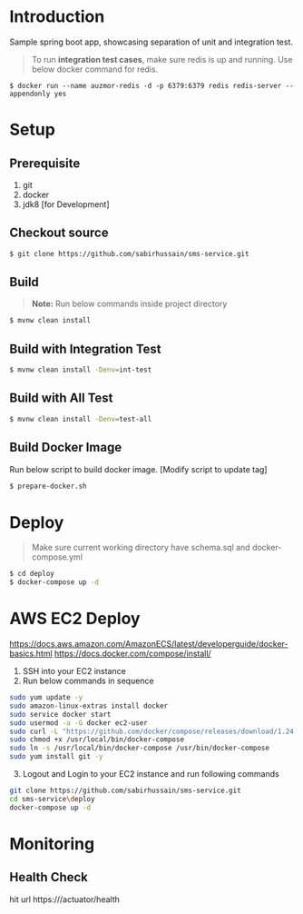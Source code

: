 
# Introduction
Sample spring boot app, showcasing separation of unit and integration test.
> To run **integration test cases**, make sure redis is up and running.
> Use below docker command for redis.
```
$ docker run --name auzmor-redis -d -p 6379:6379 redis redis-server --appendonly yes
```

# Setup
## Prerequisite
1. git
2. docker
3. jdk8 [for Development]
## Checkout source
```bash
$ git clone https://github.com/sabirhussain/sms-service.git
```
## Build
>**Note:** Run below commands inside project directory
```bash
$ mvnw clean install
```
## Build with Integration Test
```bash
$ mvnw clean install -Denv=int-test
```
## Build with All Test
```bash
$ mvnw clean install -Denv=test-all
```
## Build Docker Image
Run below script to build docker image. [Modify script to update tag]
```bash
$ prepare-docker.sh
```

# Deploy
> Make sure current working directory have schema.sql and docker-compose.yml
```bash
$ cd deploy
$ docker-compose up -d
```

# AWS EC2 Deploy
https://docs.aws.amazon.com/AmazonECS/latest/developerguide/docker-basics.html
https://docs.docker.com/compose/install/

1. SSH into your EC2 instance
2. Run below commands in sequence
```bash
sudo yum update -y
sudo amazon-linux-extras install docker
sudo service docker start
sudo usermod -a -G docker ec2-user
sudo curl -L "https://github.com/docker/compose/releases/download/1.24.1/docker-compose-$(uname -s)-$(uname -m)" -o /usr/local/bin/docker-compose
sudo chmod +x /usr/local/bin/docker-compose
sudo ln -s /usr/local/bin/docker-compose /usr/bin/docker-compose
sudo yum install git -y
```
3. Logout and Login to your EC2 instance and run following commands
```bash
git clone https://github.com/sabirhussain/sms-service.git
cd sms-service\deploy
docker-compose up -d
```

# Monitoring
## Health Check
hit url https://<service>/actuator/health
